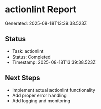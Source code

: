 # actionlint Report

Generated: 2025-08-18T13:39:38.523Z

## Status
- Task: actionlint
- Status: Completed
- Timestamp: 2025-08-18T13:39:38.523Z

## Next Steps
- Implement actual actionlint functionality
- Add proper error handling
- Add logging and monitoring
